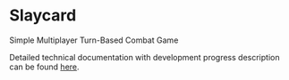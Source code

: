 # Slaycard

Simple Multiplayer Turn-Based Combat Game

Detailed technical documentation with development progress description can be found [here](https://github.com/netspie/slaycard-docs).
